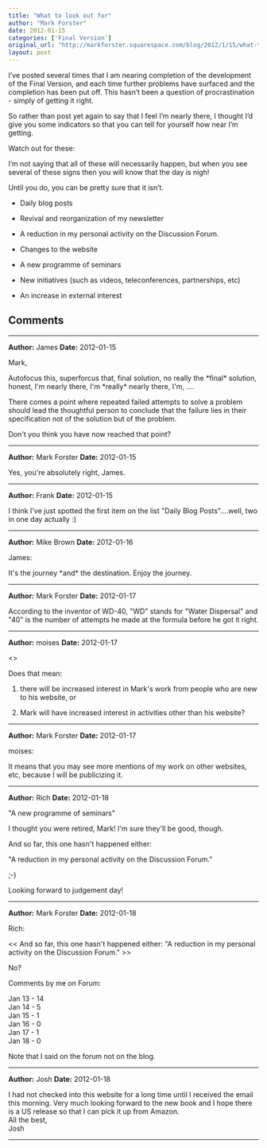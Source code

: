 ```yaml
---
title: "What to look out for"
author: "Mark Forster"
date: 2012-01-15
categories: ['Final Version']
original_url: "http://markforster.squarespace.com/blog/2012/1/15/what-to-look-out-for.html"
layout: post
---
```


I’ve posted several times that I am nearing completion of the development of the Final Version, and each time further problems have surfaced and the completion has been put off. This hasn’t been a question of procrastination - simply of getting it right.

So rather than post yet again to say that I feel I’m nearly there, I thought I’d give you some indicators so that you can tell for yourself how near I’m getting.

Watch out for these:

I’m not saying that all of these will necessarily happen, but when you see several of these signs then you will know that the day is nigh!

Until you do, you can be pretty sure that it isn’t.

- Daily blog posts

- Revival and reorganization of my newsletter

- A reduction in my personal activity on the Discussion Forum.

- Changes to the website

- A new programme of seminars

- New initiatives (such as videos, teleconferences, partnerships, etc)

- An increase in external interest


## Comments

---

**Author:** James
**Date:** 2012-01-15

Mark,  
  
Autofocus this, superforcus that, final solution, no really the \*final\* solution, honest, I'm nearly there, I'm \*really\* nearly there, I'm, ....  
  
There comes a point where repeated failed attempts to solve a problem should lead the thoughtful person to conclude that the failure lies in their specification not of the solution but of the problem.  
  
Don't you think you have now reached that point?

---

**Author:** Mark Forster
**Date:** 2012-01-15

Yes, you're absolutely right, James.

---

**Author:** Frank
**Date:** 2012-01-15

I think I've just spotted the first item on the list "Daily Blog Posts"....well, two in one day actually :)

---

**Author:** Mike Brown
**Date:** 2012-01-16

James:  
  
It's the journey \*and\* the destination. Enjoy the journey.

---

**Author:** Mark Forster
**Date:** 2012-01-17

According to the inventor of WD-40, "WD" stands for "Water Dispersal" and "40" is the number of attempts he made at the formula before he got it right.

---

**Author:** moises
**Date:** 2012-01-17

<<An increase in external interest>>  
  
Does that mean:  
  
1. there will be increased interest in Mark's work from people who are new to his website, or  
  
2. Mark will have increased interest in activities other than his website?

---

**Author:** Mark Forster
**Date:** 2012-01-17

moises:  
  
It means that you may see more mentions of my work on other websites, etc, because I will be publicizing it.

---

**Author:** Rich
**Date:** 2012-01-18

"A new programme of seminars"  
  
I thought you were retired, Mark! I'm sure they'll be good, though.  
  
And so far, this one hasn't happened either:  
  
 "A reduction in my personal activity on the Discussion Forum."  
  
;-)  
  
Looking forward to judgement day!

---

**Author:** Mark Forster
**Date:** 2012-01-18

Rich:  
  
<< And so far, this one hasn't happened either: "A reduction in my personal activity on the Discussion Forum." >>  
  
No?  
  
Comments by me on Forum:  
  
Jan 13 - 14  
Jan 14 - 5  
Jan 15 - 1  
Jan 16 - 0  
Jan 17 - 1  
Jan 18 - 0  
  
Note that I said on the forum not on the blog.

---

**Author:** Josh
**Date:** 2012-01-18

I had not checked into this website for a long time until I received the email this morning. Very much looking forward to the new book and I hope there is a US release so that I can pick it up from Amazon.  
All the best,  
Josh

---
